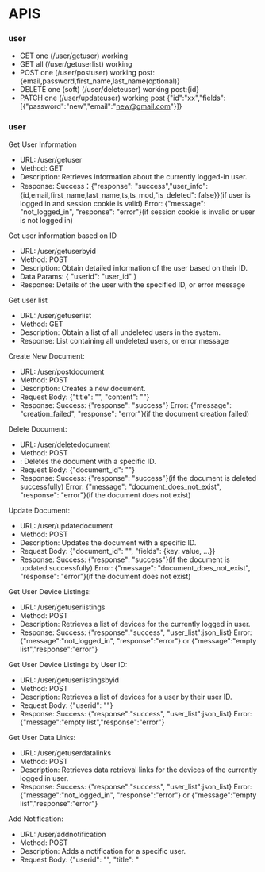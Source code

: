 # APIS

### user
- GET one (/user/getuser) working
- GET all (/user/getuserlist) working
- POST one (/user/postuser) working post:{email,password,first_name,last_name(optional)}
- DELETE one (soft) (/user/deleteuser) working post:{id}
- PATCH one (/user/updateuser) working post {"id":"xx","fields":[{"password":"new","email":"new@gmail.com"}]}

### user
Get User Information
- URL: /user/getuser
- Method: GET
- Description: Retrieves information about the currently logged-in user.
- Response:
Success：{"response": "success","user_info": {id,email,first_name,last_name,ts,ts_mod,"is_deleted": false}}(if user is logged in and session cookie is valid)
Error: {"message": "not_logged_in", "response": "error"}(if session cookie is invalid or user is not logged in)

Get user information based on ID
- URL: /user/getuserbyid
- Method: POST
- Description: Obtain detailed information of the user based on their ID.
- Data Params: { "userid": "user_id" }
- Response: Details of the user with the specified ID, or error message


Get user list
- URL: /user/getuserlist
- Method: GET
- Description: Obtain a list of all undeleted users in the system.
- Response: List containing all undeleted users, or error message

Create New Document:
- URL: /user/postdocument
- Method: POST
- Description: Creates a new document.
- Request Body: {"title": "<Document Title>", "content": "<Document Content>"}
- Response:
Success: {"response": "success"}
Error: {"message": "creation_failed", "response": "error"}(if the document creation failed)

Delete Document:
- URL: /user/deletedocument
- Method: POST
- : Deletes the document with a specific ID.
- Request Body: {"document_id": "<Document ID>"}
- Response:
Success: {"response": "success"}(if the document is deleted successfully)
Error: {"message": "document_does_not_exist", "response": "error"}(if the document does not exist)

Update Document:
- URL: /user/updatedocument
- Method: POST
- Description: Updates the document with a specific ID.
- Request Body: {"document_id": "<Document ID>", "fields": {key: value, ...}}
- Response:
Success: {"response": "success"}(if the document is updated successfully)
Error: {"message": "document_does_not_exist", "response": "error"}(if the document does not exist)

Get User Device Listings:
- URL: /user/getuserlistings
- Method: POST
- Description: Retrieves a list of devices for the currently logged in user.
- Response:
Success: {"response":"success", "user_list":json_list}
Error: {"message":"not_logged_in", "response":"error"} or {"message":"empty list","response":"error"}

Get User Device Listings by User ID:
- URL: /user/getuserlistingsbyid
- Method: POST
- Description: Retrieves a list of devices for a user by their user ID.
- Request Body: {"userid": "<User ID>"}
- Response:
Success: {"response":"success", "user_list":json_list}
Error: {"message":"empty list","response":"error"}

Get User Data Links:
- URL: /user/getuserdatalinks
- Method: POST
- Description: Retrieves data retrieval links for the devices of the currently logged in user.
- Response:
Success: {"response":"success", "user_list":json_list}
Error: {"message":"not_logged_in", "response":"error"} or {"message":"empty list","response":"error"}

Add Notification:
- URL: /user/addnotification
- Method: POST
- Description: Adds a notification for a specific user.
- Request Body: {"userid": "<User ID>", "title": "<Title>", "message": "<Message>"}
- Response:
Success: {"response": "success"}
Error: {"message": "User does not exist", "response":"error"}

Mark Notification as Seen:
- URL: /user/notificationisseen
- Method: POST
- Description: Marks a specific notification as seen for a user.
- Request Body: {"notificationid": "<Notification ID>"}
- Response:
Success: {"response": "success"}
Error: {"message": "Notification does not exist", "response":"error"}

Make User a Staff:
- URL: /user/makeuserstaff
- Method: POST
- Description: Upgrades a user's privilege to staff level.
- Request Body: {"userid": "<User ID>"}
- Response:
Success: {"response": "success"}
Error: {"message": "User does not exist", "response":"error"}

Make User an Admin:
- URL: /user/makeuseradmin
- Method: POST
- Description: Upgrades a user's privilege to admin level.
- Request Body: {"userid": "<User ID>"}
- Response:
Success: {"response": "success"}
Error: {"message": "User does not exist", "response":"error"}


### device
- GET one (/device/getdevice) working post:{id}
- GET all (/device/getdevicelist) working
- POST one (/device/postdevice) working post:{"user_id":"a","vendor_id":"b","status":"c","color":"d","type":"e"}
- DELETE one (soft) (device/deletedevice) working post:{id}
- PATCH one (/device/updatedevice) working post {"id":"xx","fields":[{"status":"newstatus","color":"newcolor"}]}

### payment
- GET one
- GET all
- POST one
- DELETE one (soft)
- PATCH one

### transaction
- GET all (/transaction/gettransactionlist) working
- POST getuserpayments (/transaction/getuserpayments) working
- POST getuserpaymentsbyid (/transaction/getuserpaymentsbyid) working post:{userid}


### auth
- POST login (/auth/login) working post:{email, password}
- POST register working post:{email,password,first_name,last_name(optional)}
- POST login/callback not working
- GET logout working

### account
- GET user-listings working (returns devices?)
- GET user-payments not working
- GET user-data-links not working

### datalinks
- GET one
- GET all
- POST one
- DELETE one (soft)
- PATCH one

### vendors
- GET vendorlist (/vendor/getvendorlist) working
- GET vendor working post:{id}
- GET all working
- POST one working post:{"brand":"a","model_name":"b","size":"c","storage":"d","sale_price":"123"}
- DELETE one (soft) working
- PATCH one (/vendor/updatevendor) working post {"id":"xx","fields":[{"brand":"newbrand","size":"new"}]}
